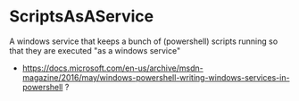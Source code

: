 # ScriptsAsAService
A windows service that keeps a bunch of (powershell) scripts running so that they are executed "as a windows service"


  - https://docs.microsoft.com/en-us/archive/msdn-magazine/2016/may/windows-powershell-writing-windows-services-in-powershell ?
